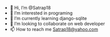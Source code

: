 - 👋 Hi, I’m @Satrap18
- 👀 I’m interested in programing
- 🌱 I’m currently learning django-sqlite
- 💞️ I’m looking to collaborate on web developer
- 📫 How to reach me Satrap18@yahoo.com

<!---
Satrap18/Satrap18 is a ✨ special ✨ repository because its `README.md` (this file) appears on your GitHub profile.
You can click the Preview link to take a look at your changes.
--->
<!-- [](https://github.com/Satrap18/Satrap18/blob/main/ezgif-4-2897b922b7.gif)
--->
